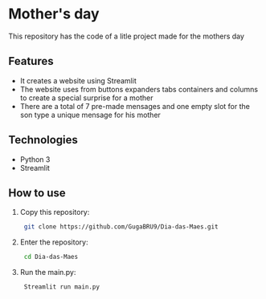 # Mother's day 

This repository has the code of a litle project made for the mothers day

## Features

- It creates a website using Streamlit
- The website uses from buttons expanders tabs containers and columns to create a special surprise for a mother
- There are a total of 7 pre-made mensages and one empty slot for the son type a unique mensage for his mother

## Technologies

- Python 3
- Streamlit

## How to use

1. Copy this repository:
   ```bash
    git clone https://github.com/GugaBRU9/Dia-das-Maes.git
2. Enter the repository:
   ```bash
    cd Dia-das-Maes
3. Run the main.py:
   ```bash
    Streamlit run main.py
 
